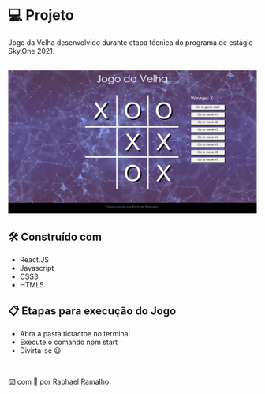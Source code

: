 # 💻 Projeto

Jogo da Velha desenvolvido durante etapa técnica do programa de estágio Sky.One 2021.
<br><br>

<img src="tictactoe/src/img/screenShot.png">

## 🛠️ Construído com
<ul>
 <li>React.JS
 <li>Javascript
 <li>CSS3
 <li>HTML5
</ul>

## 📋 Etapas para execução do Jogo
<ul>
 <li>Abra a pasta tictactoe no terminal
 <li>Execute o comando npm start
 <li>Divirta-se 😃
</ul>
<br>

⌨️ com 💜 por Raphael Ramalho 



